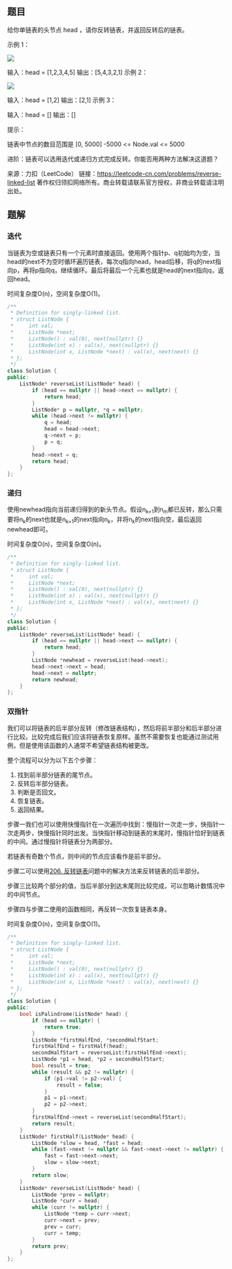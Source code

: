 ## 题目

给你单链表的头节点 head ，请你反转链表，并返回反转后的链表。

示例 1：

![](https://assets.leetcode.com/uploads/2021/02/19/rev1ex1.jpg)

输入：head = [1,2,3,4,5]
输出：[5,4,3,2,1]
示例 2：

![](https://assets.leetcode.com/uploads/2021/02/19/rev1ex2.jpg)


输入：head = [1,2]
输出：[2,1]
示例 3：

输入：head = []
输出：[]


提示：

链表中节点的数目范围是 [0, 5000]
-5000 <= Node.val <= 5000


进阶：链表可以选用迭代或递归方式完成反转。你能否用两种方法解决这道题？

来源：力扣（LeetCode）
链接：https://leetcode-cn.com/problems/reverse-linked-list
著作权归领扣网络所有。商业转载请联系官方授权，非商业转载请注明出处。

## 题解

### 迭代

当链表为空或链表只有一个元素时直接返回。使用两个指针p、q初始均为空，当head的next不为空时循环遍历链表，每次q指向head，head后移，将q的next指向p，再将p指向q，继续循环。最后将最后一个元素也就是head的next指向q，返回head。

时间复杂度O(n)，空间复杂度O(1)。

```c++
/**
 * Definition for singly-linked list.
 * struct ListNode {
 *     int val;
 *     ListNode *next;
 *     ListNode() : val(0), next(nullptr) {}
 *     ListNode(int x) : val(x), next(nullptr) {}
 *     ListNode(int x, ListNode *next) : val(x), next(next) {}
 * };
 */
class Solution {
public:
    ListNode* reverseList(ListNode* head) {
        if (head == nullptr || head->next == nullptr) {
            return head;
        }
        ListNode* p = nullptr, *q = nullptr;
        while (head->next != nullptr) {
            q = head;
            head = head->next;
            q->next = p;
            p = q;
        }
        head->next = q;
        return head;
    }
};
```

### 递归

使用newhead指向当前递归得到的新头节点。假设n<sub>k+1</sub>到n<sub>m</sub>都已反转，那么只需要将n<sub>k</sub>的next也就是n<sub>k+1</sub>的next指向n<sub>k</sub>，并将n<sub>k</sub>的next指向空，最后返回newhead即可。

时间复杂度O(n)，空间复杂度O(n)。

```c++
/**
 * Definition for singly-linked list.
 * struct ListNode {
 *     int val;
 *     ListNode *next;
 *     ListNode() : val(0), next(nullptr) {}
 *     ListNode(int x) : val(x), next(nullptr) {}
 *     ListNode(int x, ListNode *next) : val(x), next(next) {}
 * };
 */
class Solution {
public:
    ListNode* reverseList(ListNode* head) {
        if (head == nullptr || head->next == nullptr) {
            return head;
        }
        ListNode *newhead = reverseList(head->next);
        head->next->next = head;
        head->next = nullptr;
        return newhead;
    }
};
```

### 双指针

我们可以将链表的后半部分反转（修改链表结构），然后将前半部分和后半部分进行比较。比较完成后我们应该将链表恢复原样。虽然不需要恢复也能通过测试用例，但是使用该函数的人通常不希望链表结构被更改。

整个流程可以分为以下五个步骤：

1. 找到前半部分链表的尾节点。
2. 反转后半部分链表。
3. 判断是否回文。
4. 恢复链表。
5. 返回结果。

步骤一我们也可以使用快慢指针在一次遍历中找到：慢指针一次走一步，快指针一次走两步，快慢指针同时出发。当快指针移动到链表的末尾时，慢指针恰好到链表的中间。通过慢指针将链表分为两部分。

若链表有奇数个节点，则中间的节点应该看作是前半部分。

步骤二可以使用[206. 反转链表](206.反转链表(easy).md)问题中的解决方法来反转链表的后半部分。

步骤三比较两个部分的值，当后半部分到达末尾则比较完成，可以忽略计数情况中的中间节点。

步骤四与步骤二使用的函数相同，再反转一次恢复链表本身。

时间复杂度O(n)，空间复杂度O(1)。

```c++
/**
 * Definition for singly-linked list.
 * struct ListNode {
 *     int val;
 *     ListNode *next;
 *     ListNode() : val(0), next(nullptr) {}
 *     ListNode(int x) : val(x), next(nullptr) {}
 *     ListNode(int x, ListNode *next) : val(x), next(next) {}
 * };
 */
class Solution {
public:
    bool isPalindrome(ListNode* head) {
        if (head == nullptr) {
            return true;
        }
        ListNode *firstHalfEnd, *secondHalfStart;
        firstHalfEnd = firstHalf(head);
        secondHalfStart = reverseList(firstHalfEnd->next);
        ListNode *p1 = head, *p2 = secondHalfStart;
        bool result = true;
        while (result && p2 != nullptr) {
            if (p1->val != p2->val) {
                result = false;
            }
            p1 = p1->next;
            p2 = p2->next;
        }
        firstHalfEnd->next = reverseList(secondHalfStart);
        return result;
    }
    ListNode* firstHalf(ListNode* head) {
        ListNode *slow = head, *fast = head;
        while (fast->next != nullptr && fast->next->next != nullptr) {
            fast = fast->next->next;
            slow = slow->next;
        }
        return slow;
    }
    ListNode* reverseList(ListNode* head) {
        ListNode *prev = nullptr;
        ListNode *curr = head;
        while (curr != nullptr) {
            ListNode *temp = curr->next;
            curr->next = prev;
            prev = curr;
            curr = temp;
        }
        return prev;
    }
};
```

